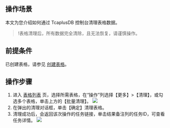 
## 操作场景 
本文为您介绍如何通过 TcaplusDB 控制台清理表格数据。
>!表格清理后，所有数据完全清除，且无法恢复，请谨慎操作。

## 前提条件
已创建表格，请参见 [创建表格](https://cloud.tencent.com/document/product/596/38808)。

## 操作步骤
1. 进入 [表格列表](https://console.cloud.tencent.com/tcaplusdb/table) 页，选择所需表格，在“操作”列选择【更多】>【清理】，或勾选多个表格，单击上方的【批量清理】。
![](https://main.qcloudimg.com/raw/ee62bd392900e5f7d6e133c7a388c276.png)
2. 在弹出的清理对话框，单击【确定】清理表格。
3. 清理成功后，会返回该次操作的任务链接，单击结果备注列的任务ID，可查看任务详情。
![](https://main.qcloudimg.com/raw/c1cd897d3ee8b05106689b7f079069fb.png)


